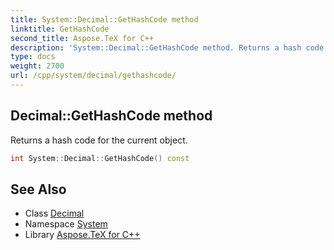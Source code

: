 ```yaml
---
title: System::Decimal::GetHashCode method
linktitle: GetHashCode
second_title: Aspose.TeX for C++
description: 'System::Decimal::GetHashCode method. Returns a hash code for the current object in C++.'
type: docs
weight: 2700
url: /cpp/system/decimal/gethashcode/
---
```

## Decimal::GetHashCode method


Returns a hash code for the current object.

```cpp
int System::Decimal::GetHashCode() const
```

## See Also

* Class [Decimal](../)
* Namespace [System](../../)
* Library [Aspose.TeX for C++](../../../)
